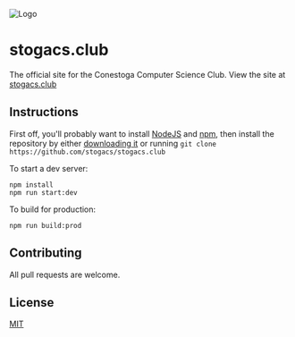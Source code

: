 ![Logo](https://stogacs.club/assets/media/logo.png)

# stogacs.club
The official site for the Conestoga Computer Science Club. View the site at [stogacs.club](https://stogacs.club)


## Instructions

First off, you'll probably want to install [NodeJS](https://nodejs.org/en/) and [npm](https://www.npmjs.com/), then install the repository by either [downloading it](https://github.com/stogacs/stogacs.club/archive/refs/heads/main.zip) or running `git clone https://github.com/stogacs/stogacs.club`

To start a dev server:

```
npm install
npm run start:dev
```

To build for production:
```
npm run build:prod
```

## Contributing
All pull requests are welcome.

## License
[MIT](https://choosealicense.com/licenses/mit/)
